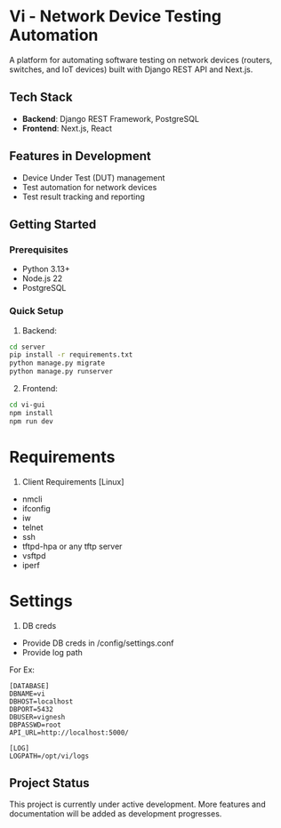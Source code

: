 # Vi - Network Device Testing Automation

A platform for automating software testing on network devices (routers, switches, and IoT devices) built with Django REST API and Next.js.

## Tech Stack

- **Backend**: Django REST Framework, PostgreSQL
- **Frontend**: Next.js, React

## Features in Development

- Device Under Test (DUT) management
- Test automation for network devices
- Test result tracking and reporting

## Getting Started

### Prerequisites

- Python 3.13+
- Node.js 22
- PostgreSQL

### Quick Setup

1. Backend:

```bash
cd server
pip install -r requirements.txt
python manage.py migrate
python manage.py runserver
```

2. Frontend:

```bash
cd vi-gui
npm install
npm run dev
```

# Requirements

1. Client Requirements [Linux]

- nmcli
- ifconfig
- iw
- telnet
- ssh
- tftpd-hpa or any tftp server
- vsftpd
- iperf

# Settings

1. DB creds

- Provide DB creds in /config/settings.conf
- Provide log path

For Ex:

```
[DATABASE]
DBNAME=vi
DBHOST=localhost
DBPORT=5432
DBUSER=vignesh
DBPASSWD=root
API_URL=http://localhost:5000/

[LOG]
LOGPATH=/opt/vi/logs
```

## Project Status

This project is currently under active development. More features and documentation will be added as development progresses.
